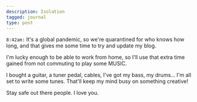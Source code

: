 ```yaml
---
description: Isolation
tagged: journal
type: post
---
```


`8:42am:` It's a global pandemic, so we're quarantined for who knows how long, and that gives me some time to try and update my blog.

I'm lucky enough to be able to work from home, so I'll use that extra time gained from not commuting to play some MUSIC.

I bought a guitar, a tuner pedal, cables, I've got my bass, my drums... I'm all set to write some tunes. That'll keep my mind busy on something creative!

Stay safe out there people. I love you.
